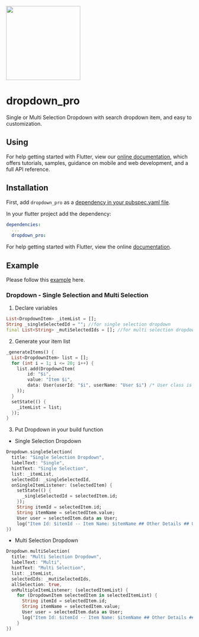 [<img src="https://techdirr.com/techdirr.png" width="200" />](https://techdirr.com)


# dropdown_pro

Single or Multi Selection Dropdown with search dropdown item, and easy to customization.


## Using

For help getting started with Flutter, view our
[online documentation](https://pub.dev/documentation/dropdown_pro/latest), which offers tutorials,
samples, guidance on mobile and web development, and a full API reference.

## Installation

First, add `dropdown_pro` as a [dependency in your pubspec.yaml file](https://flutter.dev/docs/development/platform-integration/platform-channels).

In your flutter project add the dependency:

```yml
dependencies:
  ...
  dropdown_pro:
```

For help getting started with Flutter, view the online
[documentation](https://flutter.io/).

## Example

Please follow this [example](https://github.com/techdirrdev/dropdown_pro/tree/master/example) here.

### Dropdown - Single Selection and Multi Selection

1. Declare variables
```dart
List<DropdownItem> _itemList = [];
String _singleSelectedId = ""; //for single selection dropdown
final List<String> _mutiSelectedIds = []; //for multi selection dropdown
```

2. Generate your item list
```dart
_generateItems() {
  List<DropdownItem> list = [];
  for (int i = 1; i <= 20; i++) {
    list.add(DropdownItem(
        id: "$i",
        value: "Item $i",
        data: User(userId: "$i", userName: "User $i") /* User class is another data class (use any datatype in data field )*/
    ));
  }
  setState(() {
    _itemList = list;
  });
}
```

3. Put Dropdown in your build function

* Single Selection Dropdown
```dart
Dropdown.singleSelection(
  title: "Single Selection Dropdown",
  labelText: "Single",
  hintText: "Single Selection",
  list: _itemList,
  selectedId: _singleSelectedId,
  onSingleItemListener: (selectedItem) {
    setState(() {
      _singleSelectedId = selectedItem.id;
    });
    String itemId = selectedItem.id;
    String itemName = selectedItem.value;
    User user = selectedItem.data as User;
    log("Item Id: $itemId -- Item Name: $itemName ## Other Details ## User Id: ${user.userId} -- User Name: ${user.userName}");
})
```

* Multi Selection Dropdown
```dart
Dropdown.multiSelection(
  title: "Multi Selection Dropdown",
  labelText: "Multi",
  hintText: "Multi Selection",
  list: _itemList,
  selectedIds: _mutiSelectedIds,
  allSelection: true,
  onMultipleItemListener: (selectedItemList) {
    for (DropdownItem selectedItem in selectedItemList) {
      String itemId = selectedItem.id;
      String itemName = selectedItem.value;
      User user = selectedItem.data as User;
      log("Item Id: $itemId -- Item Name: $itemName ## Other Details ## User Id: ${user.userId} -- User Name: ${user.userName}");
    }
})
```

